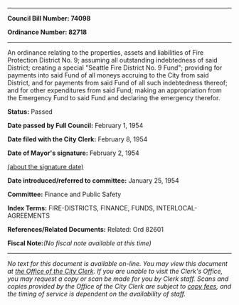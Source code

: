 

********

**Council Bill Number: 74098**
   
**Ordinance Number: 82718**
********

 An ordinance relating to the properties, assets and liabilities of Fire Protection District No. 9; assuming all outstanding indebtedness of said District; creating a special "Seattle Fire District No. 9 Fund"; providing for payments into said Fund of all moneys accruing to the City from said District, and for payments from said Fund of all such indebtedness thereof; and for other expenditures from said Fund; making an appropriation from the Emergency Fund to said Fund and declaring the emergency therefor.

**Status:** Passed
   
**Date passed by Full Council:** February 1, 1954
   
**Date filed with the City Clerk:** February 8, 1954
   
**Date of Mayor's signature:** February 2, 1954
   
[(about the signature date)](/~public/approvaldate.htm)
   
   
   
**Date introduced/referred to committee:** January 25, 1954
   
**Committee:** Finance and Public Safety
   
   
**Index Terms:** FIRE-DISTRICTS, FINANCE, FUNDS, INTERLOCAL-AGREEMENTS

**References/Related Documents:** Related: Ord 82601

**Fiscal Note:**_(No fiscal note available at this time)_
********

_No text for this document is available on-line. You may view this document at [the Office of the City Clerk](http://www.seattle.gov/leg/clerk/contactUs.htm). If you are unable to visit the Clerk's Office, you may request a copy or scan be made for you by Clerk staff. Scans and copies provided by the Office of the City Clerk are subject to [copy fees](http://clerk.seattle.gov/~public/clerkfees.htm), and the timing of service is dependent on the availability of staff._

